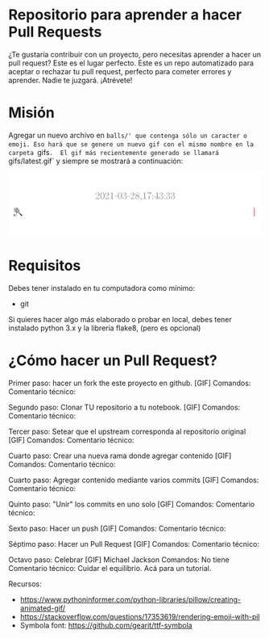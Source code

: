 # Repositorio para aprender a hacer Pull Requests
¿Te gustaría contribuir con un proyecto, pero necesitas aprender a hacer un pull request?
Este es el lugar perfecto.
Este es un repo automatizado para aceptar o rechazar tu pull request, 
perfecto para cometer errores y aprender. Nadie te juzgará. ¡Atrévete!

# Misión
Agregar un nuevo archivo en `balls/' que contenga sólo un caracter o emoji.
Eso hará que se genere un nuevo gif con el mismo nombre en la carpeta `gifs`. 
El gif más recientemente generado se llamará `gifs/latest.gif` y siempre se mostrará a continuación:

<img src="gifs/latest.gif">

# Requisitos
Debes tener instalado en tu computadora como mínimo:
* git

Si quieres hacer algo más elaborado o probar en local, debes tener instalado python 3.x y la librería flake8, 
(pero es opcional)

# ¿Cómo hacer un Pull Request?

Primer paso: hacer un fork the este proyecto en github.
[GIF]
Comandos:
Comentario técnico:

Segundo paso: Clonar TU repositorio a tu notebook.
[GIF]
Comandos:
Comentario técnico:

Tercer paso: Setear que el upstream corresponda al repositorio original
[GIF]
Comandos:
Comentario técnico:

Cuarto paso: Crear una nueva rama donde agregar contenido
[GIF]
Comandos:
Comentario técnico:

Cuarto paso: Agregar contenido mediante varios commits
[GIF]
Comandos:
Comentario técnico:

Quinto paso: "Unir" los commits en uno solo 
[GIF]
Comandos:
Comentario técnico:

Sexto paso: Hacer un push 
[GIF]
Comandos:
Comentario técnico:

Séptimo paso: Hacer un Pull Request 
[GIF]
Comandos:
Comentario técnico:

Octavo paso: Celebrar 
[GIF] Michael Jackson
Comandos: No tiene
Comentario técnico: Cuidar el equilibrio. Acá para un tutorial.


Recursos:
* https://www.pythoninformer.com/python-libraries/pillow/creating-animated-gif/
* https://stackoverflow.com/questions/17353619/rendering-emoji-with-pil
* Symbola font: https://github.com/gearit/ttf-symbola
